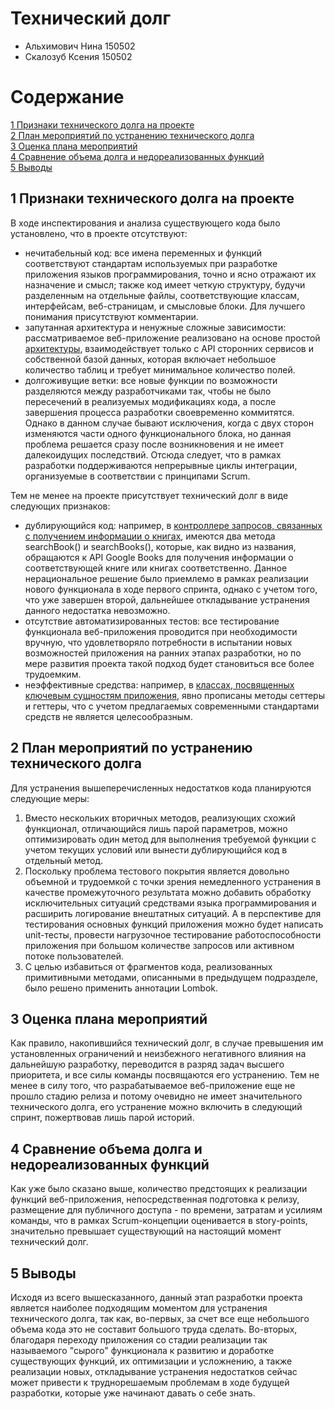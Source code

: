 # Технический долг

- Альхимович Нина 150502
- Скалозуб Ксения 150502

# Содержание

[1 Признаки технического долга на проекте](#1-признаки-технического-долга-на-проекте)<br>
[2 План мероприятий по устранению технического долга](#2-план-мероприятий-по-устранению-технического-долга)  
[3 Оценка плана мероприятий](#3-оценка-плана-мероприятий)  
[4 Сравнение объема долга и недореализованных функций](#4-сравнение-объема-долга-и-недореализованных-функций)  
[5 Выводы](#5-выводы)

## 1 Признаки технического долга на проекте

В ходе инспектирования и анализа существующего кода было установлено, что в проекте отсутствуют:
- нечитабельный код: все имена переменных и функций соответствуют стандартам используемых при разработке приложения языков программирования, точно и ясно отражают их назначение и смысл; также код имеет четкую структуру, будучи разделенным на отдельные файлы, соответствующие классам, интерфейсам, веб-страницам, и смысловые блоки. Для лучшего понимания присутствуют комментарии.
- запутанная архитектура и ненужные сложные зависимости: рассматриваемое веб-приложение реализовано на основе простой [архитектуры](https://github.com/SneakyElfff/MoviesAndBooksRecommendationsService/blob/08baeaed215ff01b18ba4f795a5c37bce0abac87/Development/Architecture.md), взаимодействует только с API сторонних сервисов и собственной базой данных, которая включает небольшое количество таблиц и требует минимальное количество полей.
- долгоживущие ветки: все новые функции по возможности разделяются между разработчиками так, чтобы не было пересечений в реализуемых модификациях кода, а после завершения процесса разработки своевременно коммитятся. Однако в данном случае бывают исключения, когда с двух сторон изменяются части одного функционального блока, но данная проблема решается сразу после возникновения и не имеет далекоидущих последствий. Отсюда следует, что в рамках разработки поддерживаются непрерывные циклы интеграции, организуемые в соответствии с принципами Scrum.

Тем не менее на проекте присутствует технический долг в виде следующих признаков:
- дублирующийся код: например, в [контроллере запросов, связанных с получением информации о книгах](https://github.com/SneakyElfff/MoviesAndBooksRecommendationsService/blob/08baeaed215ff01b18ba4f795a5c37bce0abac87/Code/MoviesAndBooksRecommendationsService/src/main/java/com/example/moviesandbooksrecommendationsservice/controllers/BooksController.java), имеются два метода searchBook() и searchBooks(), которые, как видно из названия, обращаются к API Google Books для получения информации о соответствующей книге или книгах соответственно. Данное нерациональное решение было приемлемо в рамках реализации нового функционала в ходе первого спринта, однако с учетом того, что уже завершен второй, дальнейшее откладывание устранения данного недостатка невозможно.
- отсутствие автоматизированных тестов: все тестирование функционала веб-приложения проводится при необходимости вручную, что удовлетворяло потребности в испытании новых возможностей приложения на ранних этапах разработки, но по мере развития проекта такой подход будет становиться все более трудоемким.
- неэффективные средства: например, в [классах, посвященных ключевым сущностям приложения](https://github.com/SneakyElfff/MoviesAndBooksRecommendationsService/tree/main/Code/MoviesAndBooksRecommendationsService/src/main/java/com/example/moviesandbooksrecommendationsservice/entities), явно прописаны методы сеттеры и геттеры, что с учетом предлагаемых современными стандартами средств не является целесообразным.

## 2 План мероприятий по устранению технического долга

Для устранения вышеперечисленных недостатков кода планируются следующие меры:<br>
1. Вместо нескольких вторичных методов, реализующих схожий функционал, отличающийся лишь парой параметров, можно оптимизировать один метод для выполнения требуемой функции с учетом текущих условий или вынести дублирующийся код в отдельный метод.<br>
2. Поскольку проблема тестового покрытия является довольно объемной и трудоемкой с точки зрения немедленного устранения в качестве промежуточного результата можно добавить обработку исключительных ситуаций средствами языка программирования и расширить логирование внештатных ситуаций. А в перспективе для тестирования основных функций приложения можно будет написать unit-тесты, провести нагрузочное тестирование работоспособности приложения при большом количестве запросов или активном потоке пользователей.<br>
3. С целью избавиться от фрагментов кода, реализованных примитивными методами, описанными в предыдущем подразделе, было решено применить аннотации Lombok.

## 3 Оценка плана мероприятий

Как правило, накопившийся технический долг, в случае превышения им установленных ограничений и неизбежного негативного влияния на дальнейшую разработку, переводится в разряд задач высшего приоритета, и все силы команды посвящаются его устранению. Тем не менее в силу того, что разрабатываемое веб-приложение еще не прошло стадию релиза и потому очевидно не имеет значительного технического долга, его устранение можно включить в следующий спринт, пожертвовав лишь парой историй.

## 4 Сравнение объема долга и недореализованных функций

Как уже было сказано выше, количество предстоящих к реализации функций веб-приложения, непосредственная подготовка к релизу, размещение для публичного доступа - по времени, затратам и усилиям команды, что в рамках Scrum-концепции оценивается в story-points, значительно превышает существующий на настоящий момент технический долг.

## 5 Выводы

Исходя из всего вышесказанного, данный этап разработки проекта является наиболее подходящим моментом для устранения технического долга, так как, во-первых, за счет все еще небольшого объема кода это не составит большого труда сделать. Во-вторых, благодаря переходу приложения со стадии реализации так называемого "сырого" функционала к развитию и доработке существующих функций, их оптимизации и усложнению, а также реализации новых, откладывание устранения недостатков сейчас может привести к труднорешаемым проблемам в ходе будущей разработки, которые уже начинают давать о себе знать.
